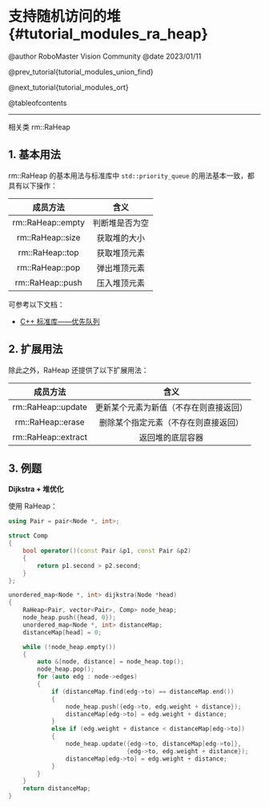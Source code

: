 支持随机访问的堆 {#tutorial_modules_ra_heap}
============

@author RoboMaster Vision Community
@date 2023/01/11

@prev_tutorial{tutorial_modules_union_find}

@next_tutorial{tutorial_modules_ort}

@tableofcontents

------

相关类 rm::RaHeap

## 1. 基本用法

rm::RaHeap 的基本用法与标准库中 `std::priority_queue` 的用法基本一致，都具有以下操作：

<div class="full_width_table">

|      成员方法      |      含义      |
| :----------------: | :------------: |
| rm::RaHeap::empty  | 判断堆是否为空 |
|  rm::RaHeap::size  |  获取堆的大小  |
|  rm::RaHeap::top   |  获取堆顶元素  |
|  rm::RaHeap::pop   |  弹出堆顶元素  |
|  rm::RaHeap::push  |  压入堆顶元素  |

</div>

可参考以下文档：

- <a href="https://zh.cppreference.com/w/cpp/container/priority_queue" target="_blank">
      C++ 标准库——优先队列
  </a>

## 2. 扩展用法

除此之外，RaHeap 还提供了以下扩展用法：

<div class="full_width_table">

|      成员方法       |                  含义                  |
| :-----------------: | :------------------------------------: |
| rm::RaHeap::update  | 更新某个元素为新值（不存在则直接返回） |
|  rm::RaHeap::erase  |  删除某个指定元素（不存在则直接返回）  |
| rm::RaHeap::extract |            返回堆的底层容器            |

</div>

## 3. 例题

**Dijkstra + 堆优化**

使用 RaHeap：

```cpp
using Pair = pair<Node *, int>;

struct Comp
{
    bool operator()(const Pair &p1, const Pair &p2)
    {
        return p1.second > p2.second;
    }
};

unordered_map<Node *, int> dijkstra(Node *head)
{
    RaHeap<Pair, vector<Pair>, Comp> node_heap;
    node_heap.push({head, 0});
    unordered_map<Node *, int> distanceMap;
    distanceMap[head] = 0;

    while (!node_heap.empty())
    {
        auto &[node, distance] = node_heap.top();
        node_heap.pop();
        for (auto edg : node->edges)
        {
            if (distanceMap.find(edg->to) == distanceMap.end())
            {
                node_heap.push({edg->to, edg.weight + distance});
                distanceMap[edg->to] = edg.weight + distance;
            }
            else if (edg.weight + distance < distanceMap[edg->to])
            {
                node_heap.update({edg->to, distanceMap[edg->to]},
                                 {edg->to, edg.weight + distance});
                distanceMap[edg->to] = edg.weight + distance;
            }
        }
    }
    return distanceMap;
}
```
